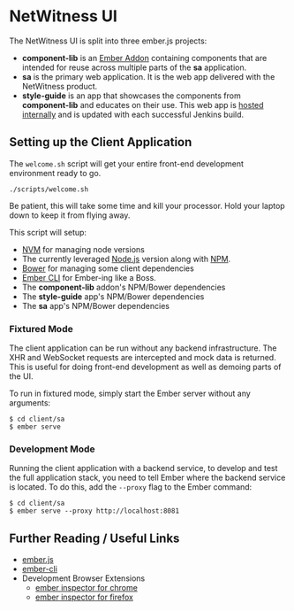 # NetWitness UI

The NetWitness UI is split into three ember.js projects:
* **component-lib** is an [Ember Addon](https://ember-cli.com/extending/#developing-addons-and-blueprints) containing components that are intended for reuse across multiple parts of the **sa** application.
* **sa** is the primary web application. It is the web app delivered with the NetWitness product.
* **style-guide** is an app that showcases the components from **component-lib** and educates on their use. This web app is [hosted internally](https://libhq-ro.rsa.lab.emc.com/SA/SAStyle/production/) and is updated with each successful Jenkins build. 

## Setting up the Client Application

The `welcome.sh` script will get your entire front-end development environment ready to go.

```
./scripts/welcome.sh
```

Be patient, this will take some time and kill your processor. Hold your laptop down to keep it from flying away.

This script will setup:
* [NVM](https://github.com/creationix/nvm) for managing node versions
* The currently leveraged [Node.js](http://nodejs.org/) version along with [NPM](https://www.npmjs.com/).
* [Bower](http://bower.io/) for managing some client dependencies
* [Ember CLI](http://www.ember-cli.com/) for Ember-ing like a Boss.
* The **component-lib** addon's NPM/Bower dependencies
* The **style-guide** app's NPM/Bower dependencies
* The **sa** app's NPM/Bower dependencies

### Fixtured Mode

The client application can be run without any backend infrastructure.  The XHR and WebSocket requests are intercepted
and mock data is returned.  This is useful for doing front-end development as well as demoing parts of the UI.

To run in fixtured mode, simply start the Ember server without any arguments:
```
$ cd client/sa
$ ember serve
```

### Development Mode

Running the client application with a backend service, to develop and test the full application stack, you need 
to tell Ember where the backend service is located.  To do this, add the `--proxy` flag to the Ember command:
```
$ cd client/sa
$ ember serve --proxy http://localhost:8081
```

## Further Reading / Useful Links

* [ember.js](http://emberjs.com/)
* [ember-cli](http://www.ember-cli.com/)
* Development Browser Extensions
  * [ember inspector for chrome](https://chrome.google.com/webstore/detail/ember-inspector/bmdblncegkenkacieihfhpjfppoconhi)
  * [ember inspector for firefox](https://addons.mozilla.org/en-US/firefox/addon/ember-inspector/)